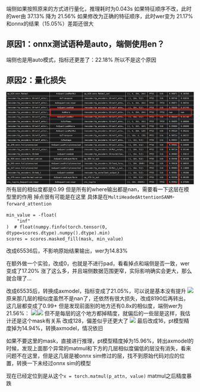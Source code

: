 端侧如果按照原来的方式进行量化，推理耗时为0.043s
如果特征顺序不改，此时的wer由 37.13% 降为 21.56%
如果修改为正确的特征顺序，此时wer变为 21.17%
和onnx的结果（15.05%）差距还很大

## 原因1：onnx测试语种是auto，端侧使用en？
端侧也是用auto模式，指标还更差了：22.18%
所以不是这个原因


## 原因2：量化损失
![](../../file/Pasted%20image%2020250826180828.png)
所有层的相似度都是0.99 但是所有的where输出都是nan，需要看一下这层在模型里的作用
掉点很有可能是在这里
具体是在`MultiHeadedAttentionSANM`-`forward_attention`
```
min_value = -float(  
    "inf"  
)  # float(numpy.finfo(torch.tensor(0, dtype=scores.dtype).numpy().dtype).min)  
scores = scores.masked_fill(mask, min_value)
```
改成65536后，不影响原始结果输出，wer为14.83%

在额外做一个实验，改成0，也就是不进行pad，看看掉点和端侧是否一致，wer变成了17.20%
涨了这么多，并且端侧数据范围更窄，实际影响确实会更大，那么就合理了...

改成65535后，转换成axmodel，指标变成了21.05%，可以说是基本没有提升
![](Pasted%20image%2020250827094401.png)
原来那几层的相似度虽然不是nan了，还依然有很大损失，改成8190后再转出，这几层都变成了0.99+
但是发现前面别的地方还有0.8x的相似度，端侧wer为21.56%：
![](Pasted%20image%2020250827101126.png)![](Pasted%20image%2020250827101143.png)
但不是每层的这个地方都掉精度，就偏后的一些层是这样，我估计还是这个mask有关系
改成128，偏差似乎还更大了
![](Pasted%20image%2020250827104923.png)
最后改成16，pt模型精度掉为14.94%，转换axmodel，情况依旧

如果不要这里的mask，直接进行推理，pt模型精度掉为15.96%，转出axmodel的时候，发现上面那个异常的matmul和下方的几层相似度偏低的层没有消失，看来问题不在这里，但是这几层是被onnx sim修过的层，找不到原始代码对应的位置，转换一下未经过onnx sim的模型

现在已经定位到是从这个`x = torch.matmul(p_attn, value)` matmul之后精度暴跌